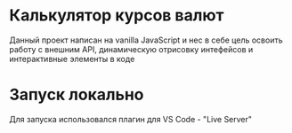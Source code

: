 # Калькулятор курсов валют

Данный проект написан на vanilla JavaScript и нес в себе цель освоить работу с внешним API, динамическую отрисовку интефейсов и интерактивные элементы в коде

# Запуск локально

Для запуска использовался плагин для VS Code - "Live Server"
